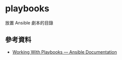 # playbooks

放置 Ansible 劇本的目錄

## 參考資料

* [Working With Playbooks — Ansible Documentation](https://docs.ansible.com/ansible/latest/user_guide/playbooks.html)
